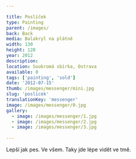 ```yaml
---

title: Poslíček
type: Painting
parent: /images/
back: Back
media: Balakryl na plátně
width: 130
height: 120
year: 2012
description: 
location: Soukromá sbírka, Ostrava
available: 0
tags: ['painting', 'sold']
date: '2012-07-15'
thumb: /images/messenger/mini.jpg
slug: 'poslicek'
translationKey: 'messenger'
image: /images/messenger/0.jpg
gallery:
  - image: /images/messenger/1.jpg
  - image: /images/messenger/2.jpg
  - image: /images/messenger/3.jpg
  
---
```

Lepší jak pes. Ve všem. Taky jde lépe vidět ve tmě.
